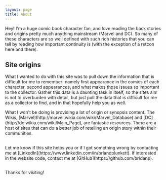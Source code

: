 ```yaml
---
layout: page
title: About
---
```


<p class="message">
  Hey!  I'm a huge comic book character fan, and love reading the back stories and origins pretty much anything mainstream (Marvel and DC). So many of these characters are so well defined with such rich histories that you can tell by reading how important continuity is (with the exception of a retcon here and there).
</p>

## Site origins
<p>What I wanted to do with this site was to pull down the information that is difficult for me to remember:  namely first appearance in the comics of each character, second appearances, and what makes those issues so important to the collector.  Gather this data is a daunting task in itself, so the sites aim is not to overburden with detail, but just pull the data that is difficult for me as a collector to find, and in that hopefully help you as well.</p>

<p>What I won't be doing is providing a lot of origin or synopsis content.  The Wikis, [Marvel](http://marvel.wikia.com/wiki/Marvel_Database) and [DC](http://dc.wikia.com/wiki/Main_Page), are fantastic resources.  There are a host of sites that can do a better job of retelling an origin story within their communities.</p>

##

<p>Let me know if this site helps you or if I got something wrong by contacting me at [LinkedIn](https://www.linkedin.com/in/briandplunkett). If interested in the website code, contact me at [GitHub](https://github.com/bridanp).  

##

Thanks for visiting!
